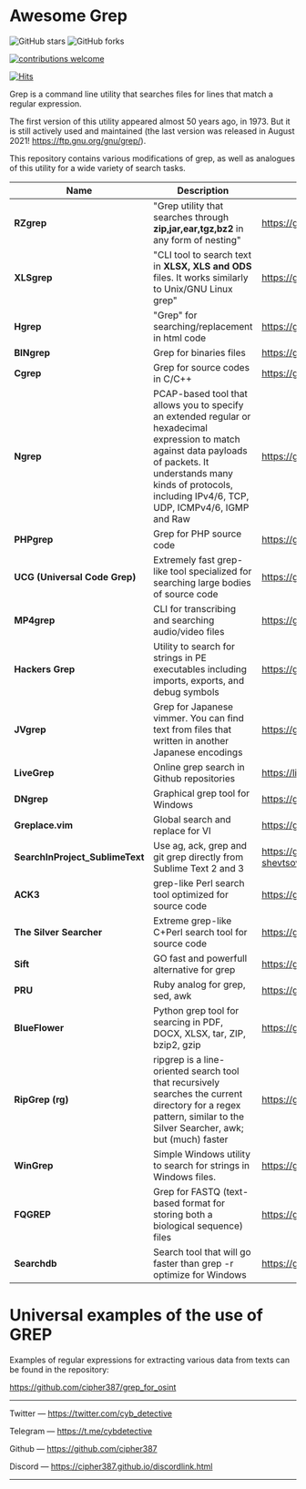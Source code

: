 <h1>Awesome Grep</h1>


<img alt="GitHub stars" src="https://img.shields.io/github/stars/cipher387/awesome-grep">
 
<img alt="GitHub forks" src="https://img.shields.io/github/forks/cipher387/awesome-grep">

[![contributions welcome](https://img.shields.io/badge/contributions-welcome-brightgreen.svg?style=flat)](https://github.com/dwyl/esta/issues)
    <p align="center">
    
    
    
[![Hits](https://hits.seeyoufarm.com/api/count/incr/badge.svg?url=https%3A%2F%2Fgithub.com%2Fcipher387%2Fawesome-grep&count_bg=%2379C83D&title_bg=%23555555&icon=&icon_color=%23E7E7E7&title=hits&edge_flat=false)](https://hits.seeyoufarm.com)

Grep is a command line utility that searches files for lines that match a regular expression. 

The first version of this utility appeared almost 50 years ago, in 1973. But it is still actively used and maintained (the last version was released in August 2021! https://ftp.gnu.org/gnu/grep/).

This repository contains various modifications of grep, as well as analogues of this utility for a wide variety of search tasks.



| Name             | Description             | Link.       | 
|------------------|-------------------------|-------------|
| <b>RZgrep</b>  | "Grep utility that searches through <b>zip,jar,ear,tgz,bz2</b> in any form of nesting" |  https://github.com/MoserMichael/rzgrep | 
| <b>XLSgrep</b>  | "CLI tool to search text in <b>XLSX, XLS and ODS</b> files. It works similarly to Unix/GNU Linux grep" | https://github.com/zazuum/xlsxgrep |
| <b>Hgrep</b>  | "Grep" for searching/replacement in html code | https://github.com/TUVIMEN/hgrep |
| <b>BINgrep</b>  | Grep for binaries files | https://github.com/m4b/bingrep |
| <b>Cgrep</b>  | Grep for source codes in C/C++ | https://github.com/awgn/cgrep|
| <b>Ngrep</b>  | PCAP-based tool that allows you to specify an extended regular or hexadecimal expression to match against data payloads of packets. It understands many kinds of protocols, including IPv4/6, TCP, UDP, ICMPv4/6, IGMP and Raw | https://github.com/jpr5/ngrep|
| <b>PHPgrep</b>  | Grep for PHP source code | https://github.com/quasilyte/phpgrep|
| <b>UCG (Universal Code Grep)</b> | Extremely fast grep-like tool specialized for searching large bodies of source code | https://github.com/gvansickle/ucg |
| <b>MP4grep</b>  | CLI for transcribing and searching audio/video files | https://github.com/o-oconnell/mp4grep|
| <b>Hackers Grep</b>  | Utility to search for strings in PE executables including imports, exports, and debug symbols | https://github.com/codypierce/hackers-grep |
| <b>JVgrep</b> | Grep for Japanese vimmer. You can find text from files that written in another Japanese encodings | https://github.com/mattn/jvgrep |
| <b>LiveGrep</b>  | Online grep search in Github repositories | https://livegrep.com/ | 
| <b>DNgrep</b>  | Graphical grep tool for Windows | https://github.com/dnGrep/dnGrep|
| <b>Greplace.vim</b>  | Global search and replace for VI|https://github.com/skwp/greplace.vim|
| <b>SearchInProject_SublimeText</b>  | Use ag, ack, grep and git grep directly from Sublime Text 2 and 3 | https://github.com/leonid-shevtsov/SearchInProject_SublimeText |
| <b>ACK3</b>  | grep-like Perl search tool optimized for source code | https://github.com/beyondgrep/ack3|
| <b>The Silver Searcher</b>  | Extreme grep-like C+Perl search tool for source code | https://github.com/ggreer/the_silver_searcher|
| <b>Sift</b>  | GO fast and powerfull alternative for grep | https://github.com/svent/sift |
| <b>PRU</b>  | Ruby analog for grep, sed, awk | https://github.com/grosser/pru|
| <b>BlueFlower</b> | Python grep tool for searcing in PDF, DOCX, XLSX, tar, ZIP, bzip2, gzip |https://github.com/veorq/blueflower |
| <b>RipGrep (rg)</b> | ripgrep is a line-oriented search tool that recursively searches the current directory for a regex pattern, similar to the Silver Searcher, awk; but (much) faster |https://github.com/BurntSushi/ripgrep |
| <b>WinGrep</b> | Simple Windows utility to search for strings in Windows files. | https://github.com/alexgelman/WinGrep |
| <b>FQGREP</b> | Grep for FASTQ (text-based format for storing both a biological sequence) files | https://github.com/fulcrumgenomics/fqgrep |
| <b>Searchdb</b> |Search tool that will go faster than grep -r optimize for Windows | https://github.com/Termux1337/Searchdb |

<h1>Universal examples of the use of GREP</h1>

Examples of regular expressions for extracting various data from texts can be found in the repository:

https://github.com/cipher387/grep_for_osint


<hr>

Twitter — https://twitter.com/cyb_detective

Telegram — https://t.me/cybdetective

Github — https://github.com/cipher387

Discord — https://cipher387.github.io/discordlink.html

<hr>

